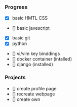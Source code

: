 ### Progress
- [x] basic HMTL CSS
- [] basic javescript
- [x] basic git
- [x] python
- [] vi/vim key binddings
- [] docker container (intalled)
- [] django (installed)

### Projects
- [] create profile page
- [] recreate webpage
- [] create own
